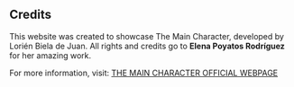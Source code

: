 ## Credits

This website was created to showcase The Main Character, developed by Lorién Biela de Juan.
All rights and credits go to <b>Elena Poyatos Rodríguez</b> for her amazing work.  

For more information, visit: <a href="themaincharacter.netlify.app">THE MAIN CHARACTER OFFICIAL WEBPAGE</a>
